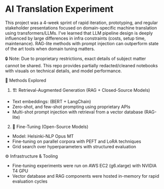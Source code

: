# AI Translation Experiment

This project was a 4-week sprint of rapid iteration, prototyping, and regular stakeholder presentations focused on domain-specific machine translation using transformers/LLMs. I've learned that LLM pipeline design is deeply influenced by large differences in infra constraints (costs, setup time, maintenance). RAG-lite methods with prompt injection can outperform state of the art tools when domain tuning matters.

🔒 Note: Due to proprietary restrictions, exact details of subject matter cannot be shared. This repo provides partially redacted/cleaned notebooks with visuals on technical details, and model performance.

🚀 Methods Explored
1. 🏗️ Retrieval-Augmented Generation (RAG + Closed-Source Models)

 - Text embeddings: (BERT + LangChain)
 - Zero-shot, and few-shot prompting using proprietary APIs
 - Multi-shot prompt injection with retrieval from a vector database (RAG-lite)

2. 🧠 Fine-Tuning (Open-Source Models)

 - Model: Helsinki-NLP Opus MT
 - Fine-tuning on parallel corpora with PEFT and LoRA techniques
 - Grid search over hyperparameters with structured evaluation

⚙️ Infrastructure & Tooling
 - Fine-tuning experiments were run on AWS EC2 (g6.xlarge) with NVIDIA T4 GPU
 - Vector database and RAG components were hosted in-memory for rapid evaluation cycles

